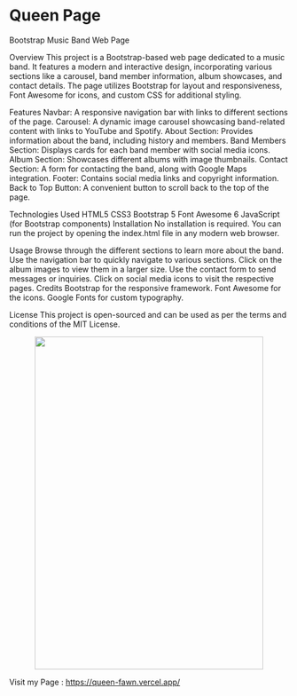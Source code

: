 # Queen Page

Bootstrap Music Band Web Page


Overview
This project is a Bootstrap-based web page dedicated to a music band. It features a modern and interactive design, incorporating various sections like a carousel, band member information, album showcases, and contact details. The page utilizes Bootstrap for layout and responsiveness, Font Awesome for icons, and custom CSS for additional styling.









Features
Navbar: A responsive navigation bar with links to different sections of the page.
Carousel: A dynamic image carousel showcasing band-related content with links to YouTube and Spotify.
About Section: Provides information about the band, including history and members.
Band Members Section: Displays cards for each band member with social media icons.
Album Section: Showcases different albums with image thumbnails.
Contact Section: A form for contacting the band, along with Google Maps integration.
Footer: Contains social media links and copyright information.
Back to Top Button: A convenient button to scroll back to the top of the page.






Technologies Used
HTML5
CSS3
Bootstrap 5
Font Awesome 6
JavaScript (for Bootstrap components)
Installation
No installation is required. You can run the project by opening the index.html file in any modern web browser.









Usage
Browse through the different sections to learn more about the band.
Use the navigation bar to quickly navigate to various sections.
Click on the album images to view them in a larger size.
Use the contact form to send messages or inquiries.
Click on social media icons to visit the respective pages.
Credits
Bootstrap for the responsive framework.
Font Awesome for the icons.
Google Fonts for custom typography.




License
This project is open-sourced and can be used as per the terms and conditions of the MIT License.

<div align="center">

  <img src="./img/SAnimationqueen.gif"  width="90.5%" height="600" />
</div>




Visit my Page : https://queen-fawn.vercel.app/
